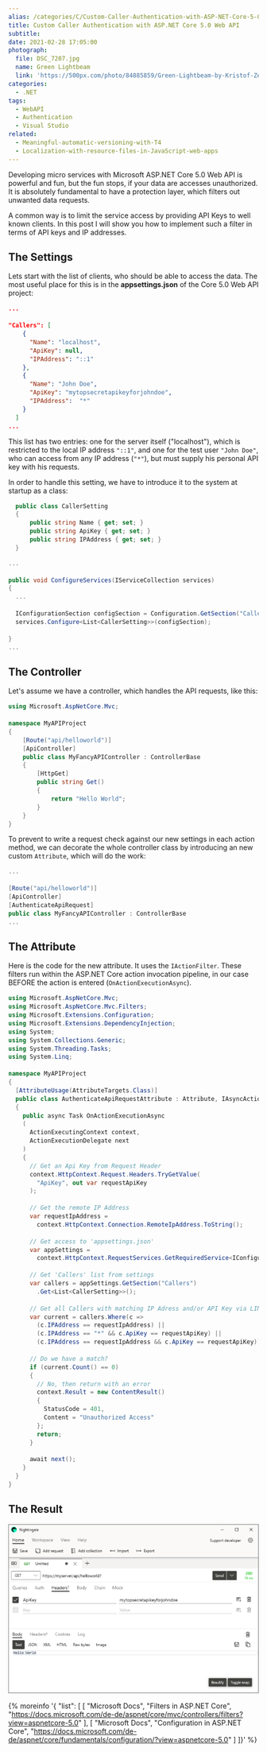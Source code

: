 ```yaml
---
alias: /categories/C/Custom-Caller-Authentication-with-ASP-NET-Core-5-0-WebApi/index.html
title: Custom Caller Authentication with ASP.NET Core 5.0 Web API
subtitle:
date: 2021-02-28 17:05:00
photograph:
  file: DSC_7207.jpg
  name: Green Lightbeam
  link: 'https://500px.com/photo/84885859/Green-Lightbeam-by-Kristof-Zerbe/'
categories:
  - .NET
tags:
  - WebAPI
  - Authentication
  - Visual Studio
related:
  - Meaningful-automatic-versioning-with-T4
  - Localization-with-resource-files-in-JavaScript-web-apps
---
```


Developing micro services with Microsoft ASP.NET Core 5.0 Web API is powerful and fun, but the fun stops, if your data are accesses unauthorized. It is absolutely fundamental to have a protection layer, which filters out unwanted data requests.  

A common way is to limit the service access by providing API Keys to well known clients. In this post I will show you how to implement such a filter in terms of API keys and IP addresses. 

<!-- more -->

## The Settings

Lets start with the list of clients, who should be able to access the data. The most useful place for this is in the **appsettings.json** of the Core 5.0 Web API project:

```json appsettings.json
...

"Callers": [
    {
      "Name": "localhost",
      "ApiKey": null,
      "IPAddress": "::1"
    },
    {
      "Name": "John Doe",
      "ApiKey": "mytopsecretapikeyforjohndoe",
      "IPAddress":  "*"
    }
  ]
...
```

This list has two entries: one for the server itself ("localhost"), which is restricted to the local IP address ``"::1"``, and one for the test user ``"John Doe"``, who can access from any IP address (``"*"``), but must supply his personal API key with his requests.

In order to handle this setting, we have to introduce it to the system at startup as a class:

```c# CallerSetting.cs
  public class CallerSetting
  {
      public string Name { get; set; }
      public string ApiKey { get; set; }
      public string IPAddress { get; set; }
  }
```

```c# Startup.cs
...

public void ConfigureServices(IServiceCollection services) 
{
  ...

  IConfigurationSection configSection = Configuration.GetSection("Callers");
  services.Configure<List<CallerSetting>>(configSection);

}
...
```

## The Controller

Let's assume we have a controller, which handles the API requests, like this:

```c# MyFancyController.cs
using Microsoft.AspNetCore.Mvc;

namespace MyAPIProject
{
    [Route("api/helloworld")]
    [ApiController]
    public class MyFancyAPIController : ControllerBase
    {
        [HttpGet]
        public string Get()
        {
            return "Hello World";
        }
    }
}
```

To prevent to write a request check against our new settings in each action method, we can decorate the whole controller class by introducing an new custom ``Attribute``, which will do the work:

```c# MyFancyController.cs
...

[Route("api/helloworld")]
[ApiController]
[AuthenticateApiRequest]
public class MyFancyAPIController : ControllerBase
...
```

## The Attribute
Here is the code for the new attribute. It uses the ``IActionFilter``. These filters run within the ASP.NET Core action invocation pipeline, in our case BEFORE the action is entered (``OnActionExecutionAsync``).

```c# AuthenticateApiRequestAttribute.cs
using Microsoft.AspNetCore.Mvc;
using Microsoft.AspNetCore.Mvc.Filters;
using Microsoft.Extensions.Configuration;
using Microsoft.Extensions.DependencyInjection;
using System;
using System.Collections.Generic;
using System.Threading.Tasks;
using System.Linq;

namespace MyAPIProject
{
  [AttributeUsage(AttributeTargets.Class)]
  public class AuthenticateApiRequestAttribute : Attribute, IAsyncActionFilter
  {
    public async Task OnActionExecutionAsync
    (
      ActionExecutingContext context, 
      ActionExecutionDelegate next
    )
    {
      // Get an Api Key from Request Header
      context.HttpContext.Request.Headers.TryGetValue(
        "ApiKey", out var requestApiKey
      );

      // Get the remote IP Address
      var requestIpAddress = 
        context.HttpContext.Connection.RemoteIpAddress.ToString();

      // Get access to 'appsettings.json'
      var appSettings = 
        context.HttpContext.RequestServices.GetRequiredService<IConfiguration>();

      // Get 'Callers' list from settings
      var callers = appSettings.GetSection("Callers")
        .Get<List<CallerSetting>>();

      // Get all Callers with matching IP Adress and/or API Key via LINQ
      var current = callers.Where(c => 
        (c.IPAddress == requestIpAddress) || 
        (c.IPAddress == "*" && c.ApiKey == requestApiKey) ||
        (c.IPAddress == requestIpAddress && c.ApiKey == requestApiKey));
      
      // Do we have a match?
      if (current.Count() == 0)
      {
        // No, then return with an error 
        context.Result = new ContentResult()
        {
          StatusCode = 401,
          Content = "Unauthorized Access"
        };
        return;
      } 

      await next(); 
    }
  }
}
```

## The Result

![Test Request with Nightingale](Custom-Caller-Authentication-with-ASP-NET-Core-5-0-WebApi/api-request-nightingale.png)

{% moreinfo '{ "list": [
  [
    "Microsoft Docs", "Filters in ASP.NET Core",
    "https://docs.microsoft.com/de-de/aspnet/core/mvc/controllers/filters?view=aspnetcore-5.0"
  ],
  [
    "Microsoft Docs", "Configuration in ASP.NET Core",
    "https://docs.microsoft.com/de-de/aspnet/core/fundamentals/configuration/?view=aspnetcore-5.0"
  ]
]}' %}
